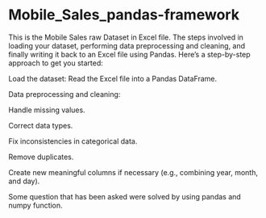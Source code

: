 # Mobile_Sales_pandas-framework
This is the Mobile Sales raw Dataset in Excel file. The steps involved in loading your dataset, performing data preprocessing and cleaning, and finally writing it back to an Excel file using Pandas. Here’s a step-by-step approach to get you started:

Load the dataset: Read the Excel file into a Pandas DataFrame.

Data preprocessing and cleaning:

Handle missing values.

Correct data types.

Fix inconsistencies in categorical data.

Remove duplicates.

Create new meaningful columns if necessary (e.g., combining year, month, and day).

Some question that has been asked were solved by using pandas and numpy function. 

